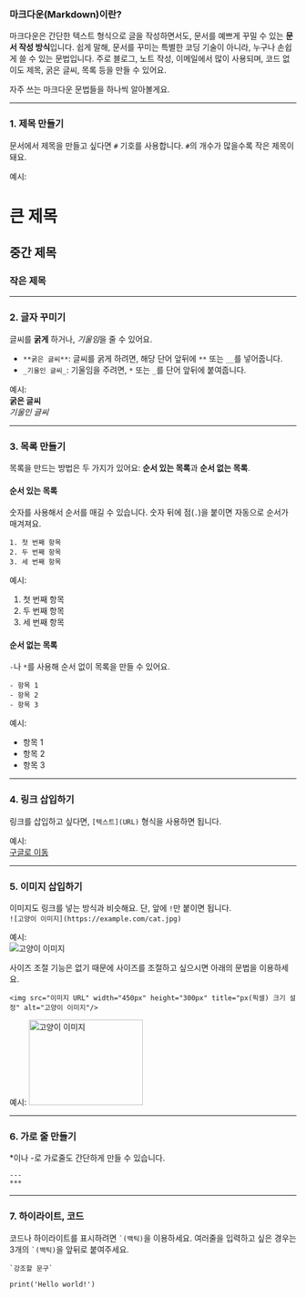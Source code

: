 ### 마크다운(Markdown)이란?

마크다운은 간단한 텍스트 형식으로 글을 작성하면서도, 문서를 예쁘게 꾸밀 수 있는 **문서 작성 방식**입니다. 쉽게 말해, 문서를 꾸미는 특별한 코딩 기술이 아니라, 누구나 손쉽게 쓸 수 있는 문법입니다. 주로 블로그, 노트 작성, 이메일에서 많이 사용되며, 코드 없이도 제목, 굵은 글씨, 목록 등을 만들 수 있어요.

자주 쓰는 마크다운 문법들을 하나씩 알아볼게요.

---

### 1. 제목 만들기

문서에서 제목을 만들고 싶다면 `#` 기호를 사용합니다. `#`의 개수가 많을수록 작은 제목이 돼요.

예시:

# 큰 제목

## 중간 제목

### 작은 제목

---

### 2. 글자 꾸미기

글씨를 **굵게** 하거나, *기울임*을 줄 수 있어요.

- `**굵은 글씨**`: 글씨를 굵게 하려면, 해당 단어 앞뒤에 `**` 또는 `__`를 넣어줍니다.
- `_기울인 글씨_`: 기울임을 주려면, `*` 또는 `_`를 단어 앞뒤에 붙여줍니다.

예시:  
**굵은 글씨**  
_기울인 글씨_

---

### 3. 목록 만들기

목록을 만드는 방법은 두 가지가 있어요: **순서 있는 목록**과 **순서 없는 목록**.

#### 순서 있는 목록

숫자를 사용해서 순서를 매길 수 있습니다. 숫자 뒤에 점(`.`)을 붙이면 자동으로 순서가 매겨져요.

```
1. 첫 번째 항목
2. 두 번째 항목
3. 세 번째 항목
```

예시:

1. 첫 번째 항목
2. 두 번째 항목
3. 세 번째 항목

#### 순서 없는 목록

`-`나 `*`를 사용해 순서 없이 목록을 만들 수 있어요.

```
- 항목 1
- 항목 2
- 항목 3
```

예시:

- 항목 1
- 항목 2
- 항목 3

---

### 4. 링크 삽입하기

링크를 삽입하고 싶다면, `[텍스트](URL)` 형식을 사용하면 됩니다.

예시:  
[구글로 이동](https://www.google.com)

---

### 5. 이미지 삽입하기

이미지도 링크를 넣는 방식과 비슷해요. 단, 앞에 `!`만 붙이면 됩니다.  
`![고양이 이미지](https://example.com/cat.jpg)`

예시:  
![고양이 이미지](https://plus.unsplash.com/premium_photo-1661674514856-17f29bd480b6?q=80&w=2940&auto=format&fit=crop&ixlib=rb-4.0.3&ixid=M3wxMjA3fDB8MHxwaG90by1wYWdlfHx8fGVufDB8fHx8fA%3D%3D)

사이즈 조절 기능은 없기 때문에 사이즈를 조절하고 싶으시면 아래의 문법을 이용하세요.

```
<img src="이미지 URL" width="450px" height="300px" title="px(픽셀) 크기 설정" alt="고양이 이미지"/>
```

예시:
<img src="https://plus.unsplash.com/premium_photo-1661674514856-17f29bd480b6?q=80&w=2940&auto=format&fit=crop&ixlib=rb-4.0.3&ixid=M3wxMjA3fDB8MHxwaG90by1wYWdlfHx8fGVufDB8fHx8fA%3D%3D" width="200px" height="150px" title="px(픽셀) 크기 설정" alt="고양이 이미지"/>

---

### 6. 가로 줄 만들기

\*이나 -로 가로줄도 간단하게 만들 수 있습니다.

```
---
***
```

---

### 7. 하이라이트, 코드

코드나 하이라이트를 표시하려면 `` `(백틱) ``을 이용하세요.
여러줄을 입력하고 싶은 경우는 3개의 `` `(백틱) ``을 앞뒤로 붙여주세요.

```
`강조할 문구`
```

```
print('Hello world!')
```

